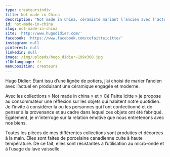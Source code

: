 ```yaml
---
type: createursindiv
title: Not made in China
description: "Not made in China, céramiste mariant l’ancien avec l’actuel en produisant une céramique engagée et moderne"
id: not-made-in-china
slug: not-made-in-china
site: 'http://www.hugodidier.com/'
facebook: 'https://www.facebook.com/cefaitteicitte/'
instagram: null
pinterest: null
linkedin: null
image: /img/uploads/hugo_didier-199x300.jpg
i18nlanguage: fr
menuposition: createurs
---
```

Hugo Didier: Étant issu d’une lignée de potiers, j’ai choisi de marier l’ancien avec l’actuel en produisant une céramique engagée et moderne.

Avec les collections » Not made in china » et » Cé Faitte Icitte » je propose au consommateur une réflexion sur les objets qui habitent notre quotidien. Je l’invite à considérer la ou les personnes qui l’ont confectionné et de penser à la provenance et au cadre dans lequel ces objets ont été fabriqué. Également, je m’interroge sur la relation émotive que nous entretenons avec nos biens.

Toutes les pièces de mes différentes collections sont produites et décorées à la main. Elles sont faites de porcelaine canadienne cuite à haute température. De ce fait, elles sont résistantes à l’utilisation au micro-onde et à l’usage du lave vaisselle.



